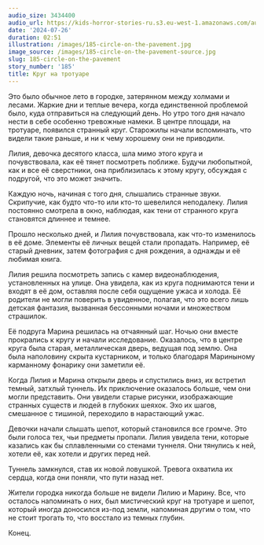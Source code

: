 ```yaml
---
audio_size: 3434400
audio_url: https://kids-horror-stories-ru.s3.eu-west-1.amazonaws.com/audio/185-circle-on-the-pavement.mp3
date: '2024-07-26'
duration: 02:51
illustration: /images/185-circle-on-the-pavement.jpg
image_source: /images/185-circle-on-the-pavement-source.jpg
slug: 185-circle-on-the-pavement
story_number: '185'
title: Круг на тротуаре
---
```


Это было обычное лето в городке, затерянном между холмами и лесами. Жаркие дни и теплые вечера, когда единственной проблемой было, куда отправиться на следующий день. Но утро того дня начало нести в себе особенно тревожные намеки. В центре площади, на тротуаре, появился странный круг. Старожилы начали вспоминать, что видели такие раньше, и ни к чему хорошему они не приводили.

Лилия, девочка десятого класса, шла мимо этого круга и почувствовала, как её тянет посмотреть поближе. Будучи любопытной, как и все её сверстники, она приблизилась к этому кругу, обсуждая с подругой, что это может значить.

Каждую ночь, начиная с того дня, слышались странные звуки. Скрипучие, как будто что-то или кто-то шевелился неподалеку. Лилия постоянно смотрела в окно, наблюдая, как тени от странного круга становятся длиннее и темнее.

Прошло несколько дней, и Лилия почувствовала, как что-то изменилось в её доме. Элементы её личных вещей стали пропадать. Например, её старый дневник, затем фотография с дня рождения, а однажды и её любимая книга.

Лилия решила посмотреть запись с камер видеонаблюдения, установленных на улице. Она увидела, как из круга поднимаются тени и входят в её дом, оставляя после себя ощущение ужаса и холода. Её родители не могли поверить в увиденное, полагая, что это всего лишь детская фантазия, вызванная бессонными ночами и множеством страшилок.

Её подруга Марина решилась на отчаянный шаг. Ночью они вместе прокрались к кругу и начали исследование. Оказалось, что в центре круга была старая, металлическая дверь, ведущая под землю. Она была наполовину скрыта кустарником, и только благодаря Мариныному карманному фонарику они заметили её.

Когда Лилия и Марина открыли дверь и спустились вниз, их встретил темный, затхлый туннель. Их приключение оказалось больше, чем они могли представить. Они увидели старые рисунки, изображающие странных существ и людей в глубоких шеяхок. Эхо их шагов, смешанное с тишиной, переходило в нарастающий ужас.

Девочки начали слышать шепот, который становился все громче. Это были голоса тех, чьи предметы пропали. Лилия увидела тени, которые казались как бы сплавленными со стенами туннеля. Они тянулись к ней, хотели её, как хотели и других перед ней.

Туннель замкнулся, став их новой ловушкой. Тревога охватила их сердца, когда они поняли, что пути назад нет.

Жители городка никогда больше не видели Лилию и Марину. Все, что осталось напоминать о них, был мистический круг на тротуаре и шепот, который иногда доносился из-под земли, напоминая другим о том, что не стоит трогать то, что восстало из темных глубин.

Конец.